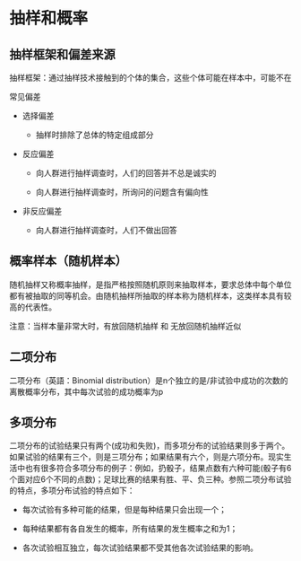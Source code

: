 # 抽样和概率

## 抽样框架和偏差来源

抽样框架：通过抽样技术接触到的个体的集合，这些个体可能在样本中，可能不在

常见偏差

- 选择偏差
  
  - 抽样时排除了总体的特定组成部分 

- 反应偏差
  
  - 向人群进行抽样调查时，人们的回答并不总是诚实的
  
  - 向人群进行抽样调查时，所询问的问题含有偏向性

- 非反应偏差
  
  - 向人群进行抽样调查时，人们不做出回答

## 概率样本（随机样本）

随机抽样又称概率抽样，是指严格按照随机原则来抽取样本，要求总体中每个单位都有被抽取的同等机会。由随机抽样所抽取的样本称为随机样本，这类样本具有较高的代表性。

注意：当样本量非常大时，有放回随机抽样 和 无放回随机抽样近似

## 二项分布

二项分布（英語：Binomial distribution）是n个独立的是/非试验中成功的次数的离散概率分布，其中每次试验的成功概率为p

## 多项分布

二项分布的试验结果只有两个(成功和失败)，而多项分布的试验结果则多于两个。如果试验的结果有三个，则是三项分布；如果结果有六个，则是六项分布。现实生活中也有很多符合多项分布的例子：例如，扔骰子，结果点数有六种可能(骰子有6个面对应6个不同的点数)；足球比赛的结果有胜、平、负三种。参照二项分布试验的特点，多项分布试验的特点如下：

- 每次试验有多种可能的结果，但是每种结果只会出现一个；  

- 每种结果都有各自发生的概率，所有结果的发生概率之和为1；  

- 各次试验相互独立，每次试验结果都不受其他各次试验结果的影响。
